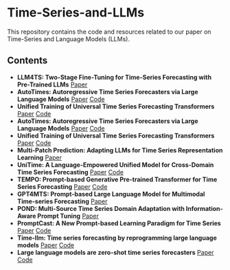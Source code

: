 # Time-Series-and-LLMs

This repository contains the code and resources related to our paper on Time-Series and Language Models (LLMs).


## Contents



- **LLM4TS: Two-Stage Fine-Tuning for Time-Series Forecasting with Pre-Trained LLMs** [Paper](https://arxiv.org/pdf/2308.08469)
- **AutoTimes: Autoregressive Time Series Forecasters via Large Language Models** [Paper](https://arxiv.org/abs/2402.02370) [Code](https://github.com/thuml/AutoTimes)
- **Unified Training of Universal Time Series Forecasting Transformers** [Paper](https://arxiv.org/pdf/2402.02592) [Code](https://github.com/SalesforceAIResearch/uni2ts)
- **AutoTimes: Autoregressive Time Series Forecasters via Large Language Models** [Paper](https://arxiv.org/pdf/2402.02370) [Code](https://github.com/thuml/AutoTimes)
- **Unified Training of Universal Time Series Forecasting Transformers** [Paper](https://arxiv.org/pdf/2402.02592) [Code](https://github.com/SalesforceAIResearch/uni2ts)
- **Multi-Patch Prediction: Adapting LLMs for Time Series Representation Learning** [Paper](https://arxiv.org/pdf/2402.04852)
- **UniTime: A Language-Empowered Unified Model for Cross-Domain Time Series Forecasting** [Paper](https://arxiv.org/pdf/2310.09751v1) [Code](https://github.com/liuxu77/UniTime)
- **TEMPO: Prompt-based Generative Pre-trained Transformer for Time Series Forecasting** [Paper](https://arxiv.org/pdf/2310.04948) [Code](https://github.com/liaoyuhua/tempo-pytorch)
- **GPT4MTS: Prompt-based Large Language Model for Multimodal Time-series Forecasting** [Paper](https://ojs.aaai.org/index.php/AAAI/article/view/30383) 
- **POND: Multi-Source Time Series Domain Adaptation with Information-Aware Prompt Tuning** [Paper](https://arxiv.org/pdf/2312.12276)
- **PromptCast: A New Prompt-based Learning Paradigm for Time Series** [Paper](https://arxiv.org/pdf/2210.08964) [Code](https://github.com/HaoUNSW/PISA)
- **Time-llm: Time series forecasting by reprogramming large language models** [Paper](https://arxiv.org/pdf/2310.01728) [Code](https://github.com/KimMeen/Time-LLM)
- **Large language models are zero-shot time series forecasters** [Paper](https://arxiv.org/pdf/2310.07820) [Code](https://github.com/ngruver/llmtime)
